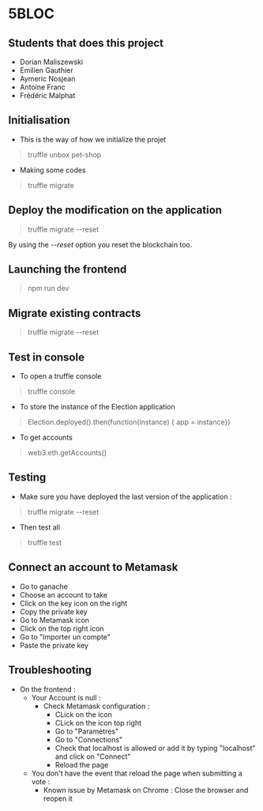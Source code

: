# 5BLOC

## Students that does this project

- Dorian Maliszewski
- Emilien Gauthier
- Aymeric Nosjean
- Antoine Franc
- Frédéric Malphat

## Initialisation

- This is the way of how we initialize the projet
> truffle unbox pet-shop

- Making some codes
> truffle migrate

## Deploy the modification on the application

> truffle migrate --reset

By using the *--reset* option you reset the blockchain too.

## Launching the frontend

> npm run dev

## Migrate existing contracts 

> truffle migrate --reset

## Test in console

- To open a truffle console
> truffle console

- To store the instance of the Election application
> Election.deployed().then(function(instance) { app = instance})

- To get accounts 
> web3.eth.getAccounts()


## Testing

- Make sure you have deployed the last version of the application :
> truffle migrate --reset

- Then test all
> truffle test

## Connect an account to Metamask

- Go to ganache
- Choose an account to take
- Click on the key icon on the right
- Copy the private key
- Go to Metamask icon
- Click on the top right icon
- Go to "Importer un compte"
- Paste the private key

## Troubleshooting

- On the frontend : 
  - Your Account is null : 
    - Check Metamask configuration :
      - CLick on the icon
      - CLick on the icon top right
      - Go to "Paramètres"
      - Go to "Connections"
      - Check that localhost is allowed or add it by typing "localhost" and click on "Connect"
      - Reload the page
  - You don't have the event that reload the page when submitting a vote :
    - Known issue by Metamask on Chrome : Close the browser and reopen it